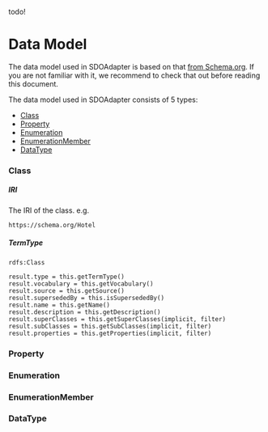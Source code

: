 todo!

# Data Model

The data model used in SDOAdapter is based on that <a href="https://schema.org/docs/datamodel.html" target="_blank">from Schema.org</a>. If you are not familiar with it, we recommend to check that out before reading this document.

The data model used in SDOAdapter consists of 5 types:

* <a href="#Class">Class</a>
* <a href="#Property">Property</a>
* <a href="#Enumeration">Enumeration</a>
* <a href="#EnumerationMember">EnumerationMember</a>
* <a href="#DataType">DataType</a>

<a name="Class"></a>
### Class

##### IRI

The IRI of the class. e.g.

`https://schema.org/Hotel`

##### TermType

`rdfs:Class`


    result.type = this.getTermType()
    result.vocabulary = this.getVocabulary()
    result.source = this.getSource()
    result.supersededBy = this.isSupersededBy()
    result.name = this.getName()
    result.description = this.getDescription()
    result.superClasses = this.getSuperClasses(implicit, filter)
    result.subClasses = this.getSubClasses(implicit, filter)
    result.properties = this.getProperties(implicit, filter)

<a name="Property"></a>
### Property 

<a name="Enumeration"></a>
### Enumeration

<a name="EnumerationMember"></a>
### EnumerationMember

<a name="DataType"></a>
### DataType